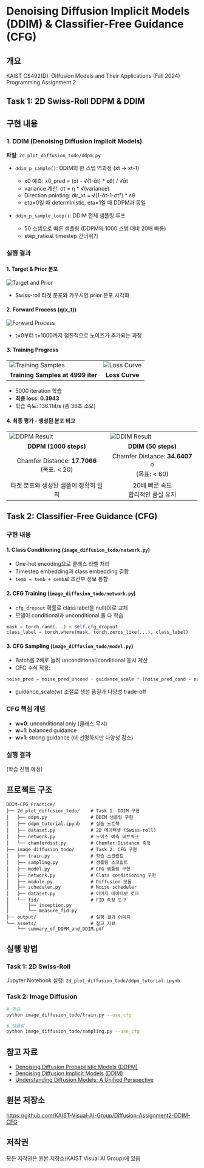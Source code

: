 # Denoising Diffusion Implicit Models (DDIM) & Classifier-Free Guidance (CFG)

## 개요
KAIST CS492(D): Diffusion Models and Their Applications (Fall 2024)
Programming Assignment 2

## Task 1: 2D Swiss-Roll DDPM & DDIM

## 구현 내용

### 1. DDIM (Denoising Diffusion Implicit Models)
**파일**: `2d_plot_diffusion_todo/ddpm.py`
- `ddim_p_sample()`: DDIM의 한 스텝 역과정 (xt → xt-1)
  - x0 예측: x0_pred = (xt - √(1-ᾱt) * εθ) / √ᾱt
  - variance 계산: σt = η * √(variance)
  - Direction pointing: dir_xt = √(1-ᾱt-1-σt²) * εθ
  - eta=0일 때 deterministic, eta=1일 때 DDPM과 동일
  
- `ddim_p_sample_loop()`: DDIM 전체 샘플링 루프
  - 50 스텝으로 빠른 샘플링 (DDPM의 1000 스텝 대비 20배 빠름)
  - step_ratio로 timestep 건너뛰기

### 실행 결과

#### 1. Target & Prior 분포
![Target and Prior](./output/1.png)
- Swiss-roll 타겟 분포와 가우시안 prior 분포 시각화

#### 2. Forward Process (q(x_t))
![Forward Process](./output/2.png)
- t=0부터 t=1000까지 점진적으로 노이즈가 추가되는 과정

#### 3. Training Progress

<table>
<tr>
<td><img src="./output/3.png" alt="Training Samples"></td>
<td><img src="./output/4.png" alt="Loss Curve"></td>
</tr>
<tr>
<td align="center"><b>Training Samples at 4999 iter</b></td>
<td align="center"><b>Loss Curve</b></td>
</tr>
</table>

- 5000 iteration 학습
- **최종 loss: 0.3943**
- 학습 속도: 136.11it/s (총 36초 소요)

#### 4. 최종 평가 - 생성된 분포 비교

<table>
<tr>
<td><img src="./output/5.png" alt="DDPM Result"></td>
<td><img src="./output/6.png" alt="DDIM Result"></td>
</tr>
<tr>
<td align="center"><b>DDPM (1000 steps)</b></td>
<td align="center"><b>DDIM (50 steps)</b></td>
</tr>
<tr>
<td align="center">Chamfer Distance: <b>17.7066</b> <br>(목표: < 20)</td>
<td align="center">Chamfer Distance: <b>34.6407</b> ㅇ<br>(목표: < 60)</td>
</tr>
<tr>
<td align="center">타겟 분포와 생성된 샘플이 정확히 일치</td>
<td align="center">20배 빠른 속도<br>합리적인 품질 유지</td>
</tr>
</table>

## Task 2: Classifier-Free Guidance (CFG)

### 구현 내용

#### 1. Class Conditioning (`image_diffusion_todo/network.py`)
- One-hot encoding으로 클래스 라벨 처리
- Timestep embedding과 class embedding 결합
- `temb = temb + cemb`로 조건부 정보 통합

#### 2. CFG Training (`image_diffusion_todo/network.py`)
- `cfg_dropout` 확률로 class label을 null(0)로 교체
- 모델이 conditional과 unconditional 둘 다 학습
```python
mask = torch.rand(...) < self.cfg_dropout
class_label = torch.where(mask, torch.zeros_like(...), class_label)
```

#### 3. CFG Sampling (`image_diffusion_todo/model.py`)
- Batch를 2배로 늘려 unconditional/conditional 동시 계산
- CFG 수식 적용: 
```python
noise_pred = noise_pred_uncond + guidance_scale * (noise_pred_cond - noise_pred_uncond)
```
- guidance_scale(w) 조절로 생성 품질과 다양성 trade-off

### CFG 핵심 개념
- **w=0**: unconditional only (클래스 무시)
- **w=1**: balanced guidance
- **w>1**: strong guidance (더 선명하지만 다양성 감소)

### 실행 결과
(학습 진행 예정)

## 프로젝트 구조
```
DDIM-CFG_Practice/
├── 2d_plot_diffusion_todo/    # Task 1: DDIM 구현
│   ├── ddpm.py                # DDIM 샘플링 구현
│   ├── ddpm_tutorial.ipynb    # 실습 노트북
│   ├── dataset.py             # 2D 데이터셋 (Swiss-roll)
│   ├── network.py             # 노이즈 예측 네트워크
│   └── chamferdist.py         # Chamfer Distance 측정
├── image_diffusion_todo/      # Task 2: CFG 구현
│   ├── train.py               # 학습 스크립트
│   ├── sampling.py            # 샘플링 스크립트
│   ├── model.py               # CFG 샘플링 구현
│   ├── network.py             # Class conditioning 구현
│   ├── module.py              # Diffusion 모듈
│   ├── scheduler.py           # Noise scheduler
│   ├── dataset.py             # 이미지 데이터셋 로더
│   └── fid/                   # FID 측정 도구
│       ├── inception.py
│       └── measure_fid.py
├── output/                    # 실행 결과 이미지
└── assets/                    # 참고 자료
    └── summary_of_DDPM_and_DDIM.pdf
```
## 실행 방법

### Task 1: 2D Swiss-Roll
Jupyter Notebook 실행: `2d_plot_diffusion_todo/ddpm_tutorial.ipynb`

### Task 2: Image Diffusion  
```bash
# 학습
python image_diffusion_todo/train.py --use_cfg

# 샘플링
python image_diffusion_todo/sampling.py --use_cfg
```

## 참고 자료
- [Denoising Diffusion Probabilistic Models (DDPM)](https://arxiv.org/abs/2006.11239)
- [Denoising Diffusion Implicit Models (DDIM)](https://arxiv.org/abs/2010.02502)
- [Understanding Diffusion Models: A Unified Perspective](https://arxiv.org/abs/2208.11970)

## 원본 저장소
https://github.com/KAIST-Visual-AI-Group/Diffusion-Assignment2-DDIM-CFG

## 저작권
모든 저작권은 원본 저장소(KAIST Visual AI Group)에 있음